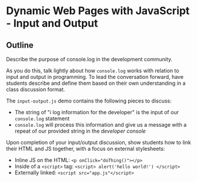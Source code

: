 # Dynamic Web Pages with JavaScript - Input and Output

## Outline
Describe the purpose of console.log in the development community.

As you do this, talk lightly about how `console.log` works with relation to input and output in programming.  To lead the conversation forward, have students describe and define them based on their own understanding in a class discussion format.

The `input-output.js` demo contains the following pieces to discuss:

- The string of "i log information for the developer" is the input of our `console.log` statement
- `console.log` will process this information and give us a message with a repeat of our provided string in the *developer console*

Upon completion of your input/output discussion, show students how to link their HTML and JS together, with a focus on external stylesheets:

- Inline JS on the HTML:  `<p onClick="doThing()"></p>`
- Inside of a `<script>` tag: `<script> alert('hello world!') </script>`
- Externally linked:  `<script src="app.js"</script>`
